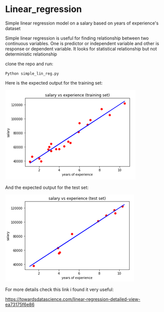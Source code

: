 # Linear_regression
Simple linear regression model on a salary based on years of experience's dataset


Simple linear regression is useful for finding relationship between two continuous variables. One is predictor or independent variable and other is response or dependent variable. It looks for statistical relationship but not deterministic relationship

clone the repo and run:
    
    Python simple_lin_reg.py
    
Here is the expected output for the  training set:

![traing_set](salary_train.png)

And the expected output for the  test set:


![test_set](salary_test.png)

For more details check this link i found it very useful:

https://towardsdatascience.com/linear-regression-detailed-view-ea73175f6e86

